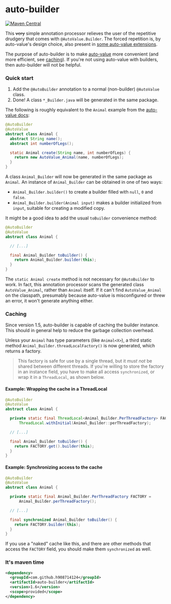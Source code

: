 # auto-builder

[![Maven Central](https://maven-badges.herokuapp.com/maven-central/com.github.h908714124/auto-builder/badge.svg)](https://maven-badges.herokuapp.com/maven-central/com.github.h908714124/auto-builder)

This ~~very~~ simple annotation processor relieves the 
user of the repetitive drudgery that comes with `@AutoValue.Builder`.
The forced repetition is, by auto-value's design choice, also present in
[some auto-value extensions](https://github.com/gabrielittner/auto-value-with).

The purpose of auto-builder is to make [auto-value](https://github.com/google/auto/tree/master/value)
more convenient (and more efficient, see <a href="#caching">caching</a>).
If you're not using auto-value with builders, then auto-builder will not be helpful.

### Quick start

1. Add the `@AutoBuilder` annotation to a normal (non-builder) `@AutoValue` class. 
1. Done! A class `*_Builder.java` will be generated in the same package.

The following is roughly equivalent to the `Animal` example from the
[auto-value docs](https://github.com/google/auto/blob/master/value/userguide/builders.md):

````java
@AutoBuilder
@AutoValue
abstract class Animal {
  abstract String name();
  abstract int numberOfLegs();

  static Animal create(String name, int numberOfLegs) {
    return new AutoValue_Animal(name, numberOfLegs);
  }
}
````

A class `Animal_Builder` will now be generated in the same package as `Animal`.
An instance of `Animal_Builder` can be obtained in one of two ways:

* `Animal_Builder.builder()` to create a builder filled with `null`, `0` and `false`.
* `Animal_Builder.builder(Animal input)` makes a builder initialized from `input`, suitable for creating a modified copy.

It might be a good idea to add the usual `toBuilder` convenience method:

````java
@AutoBuilder
@AutoValue
abstract class Animal {

  // [...]

  final Animal_Builder toBuilder() {
    return Animal_Builder.builder(this);
  }
}
````

The `static Animal create` method is not necessary for  `@AutoBuilder` to work.
In fact, this annotation processor scans the generated class `AutoValue_Animal`, rather than `Animal` itself.
If it can't find `AutoValue_Animal` on the classpath,
presumably because auto-value is misconfigured or threw an error, it won't generate anything either.

### Caching

Since version 1.5, auto-builder is capable of caching the builder instance.
This should in general help to reduce the garbage collection overhead.

Unless your `Animal` has type parameters (like `Animal<X>`),
a third static method `Animal_Builder.threadLocalFactory()` is now generated, which returns a factory.

> This factory is safe for use by a single thread, but it <em>must not</em> be shared between different threads.
> If you're willing to store the factory in an instance field,
> you have to make all access `synchronized`, or wrap it in a `ThreadLocal`, as shown below.

#### Example: Wrapping the cache in a ThreadLocal

````java
@AutoBuilder
@AutoValue
abstract class Animal {

  private static final ThreadLocal<Animal_Builder.PerThreadFactory> FACTORY =
      ThreadLocal.withInitial(Animal_Builder::perThreadFactory);

  // [...]

  final Animal_Builder toBuilder() {
    return FACTORY.get().builder(this);
  }
}
````

#### Example: Synchronizing access to the cache

````java
@AutoBuilder
@AutoValue
abstract class Animal {

  private static final Animal_Builder.PerThreadFactory FACTORY =
      Animal_Builder.perThreadFactory();

  // [...]

  final synchronized Animal_Builder toBuilder() {
    return FACTORY.builder(this);
  }
}
````

If you use a "naked" cache like this, and there are other methods that access the `FACTORY` field,
you should make them `synchronized` as well.

### It's maven time

````xml
<dependency>
  <groupId>com.github.h908714124</groupId>
  <artifactId>auto-builder</artifactId>
  <version>1.6</version>
  <scope>provided</scope>
</dependency>
````
